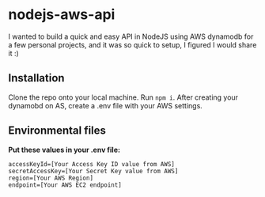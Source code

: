 # nodejs-aws-api

I wanted to build a quick and easy API in NodeJS using AWS dynamodb for a few personal projects, and it was so quick to setup, I figured I would share it :)

## Installation

Clone the repo onto your local machine. Run <code>npm i</code>. After creating your dynamobd on AS, create a .env file with your AWS settings.

## Environmental files

<p><strong>Put these values in your .env file:</strong></p>
<code>accessKeyId=[Your Access Key ID value from AWS]</code><br/>
<code>secretAccessKey=[Your Secret Key value from AWS]</code><br/>
<code>region=[Your AWS Region]</code><br/>
<code>endpoint=[Your AWS EC2 endpoint]</code>
